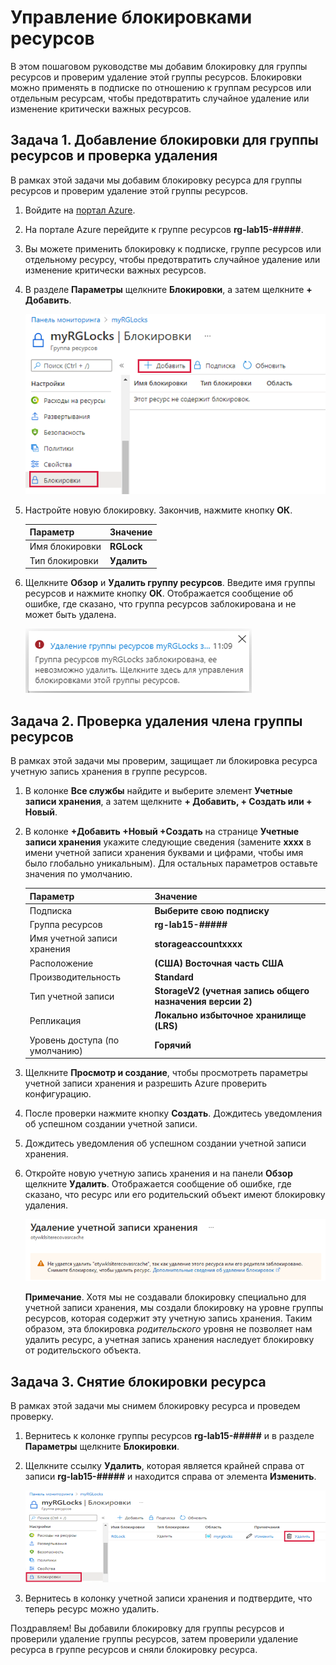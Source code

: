 # Управление блокировками ресурсов

В этом пошаговом руководстве мы добавим блокировку для группы ресурсов и проверим удаление этой группы ресурсов. Блокировки можно применять в подписке по отношению к группам ресурсов или отдельным ресурсам, чтобы предотвратить случайное удаление или изменение критически важных ресурсов.


## Задача 1.  Добавление блокировки для группы ресурсов и проверка удаления

В рамках этой задачи мы добавим блокировку ресурса для группы ресурсов и проверим удаление этой группы ресурсов.

1. Войдите на [портал Azure](https://portal.azure.com).

2. На портале Azure перейдите к группе ресурсов **rg-lab15-#####**.

3. Вы можете применить блокировку к подписке, группе ресурсов или отдельному ресурсу, чтобы предотвратить случайное удаление или изменение критически важных ресурсов.

4. В разделе **Параметры** щелкните **Блокировки**, а затем щелкните **+ Добавить**.

    ![Снимок экрана: группа ресурсов myRGLocks с отображаемой панелью "Блокировки".](./assets/1601.png)

5. Настройте новую блокировку. Закончив, нажмите кнопку **ОК**.

    | Параметр | Значение |
    | -- | -- |
    | Имя блокировки | **RGLock** |
    | Тип блокировки | **Удалить** |

6. Щелкните **Обзор** и **Удалить группу ресурсов**. Введите имя группы ресурсов и нажмите кнопку **ОК**. Отображается сообщение об ошибке, где сказано, что группа ресурсов заблокирована и не может быть удалена.

    ![Снимок экрана: ошибка удаления из-за блокировок.](./assets/1602.png)

## Задача 2. Проверка удаления члена группы ресурсов

В рамках этой задачи мы проверим, защищает ли блокировка ресурса учетную запись хранения в группе ресурсов.

1. В колонке **Все службы** найдите и выберите элемент **Учетные записи хранения**, а затем щелкните **+ Добавить, + Создать или + Новый**.

2. В колонке **+Добавить +Новый +Создать** на странице **Учетные записи хранения** укажите следующие сведения (замените **xxxx** в имени учетной записи хранения буквами и цифрами, чтобы имя было глобально уникальным). Для остальных параметров оставьте значения по умолчанию.

    | Параметр | Значение |
    | --- | --- |
    | Подписка | **Выберите свою подписку** |
    | Группа ресурсов | **rg-lab15-#####** |
    | Имя учетной записи хранения | **storageaccountxxxx** |
    | Расположение | **(США) Восточная часть США**  |
    | Производительность | **Standard** |
    | Тип учетной записи | **StorageV2 (учетная запись общего назначения версии 2)** |
    | Репликация | **Локально избыточное хранилище (LRS)** |
    | Уровень доступа (по умолчанию) | **Горячий** |


3. Щелкните **Просмотр и создание**, чтобы просмотреть параметры учетной записи хранения и разрешить Azure проверить конфигурацию.

4. После проверки нажмите кнопку **Создать**. Дождитесь уведомления об успешном создании учетной записи.

5.  Дождитесь уведомления об успешном создании учетной записи хранения.

6. Откройте новую учетную запись хранения и на панели **Обзор** щелкните **Удалить**. Отображается сообщение об ошибке, где сказано, что ресурс или его родительский объект имеют блокировку удаления.

    ![Снимок экрана: ошибка удаления учетной записи хранения.](./assets/1603.png)

    **Примечание**. Хотя мы не создавали блокировку специально для учетной записи хранения, мы создали блокировку на уровне группы ресурсов, которая содержит эту учетную запись хранения. Таким образом, эта блокировка *родительского* уровня не позволяет нам удалить ресурс, а учетная запись хранения наследует блокировку от родительского объекта.

## Задача 3. Снятие блокировки ресурса

В рамках этой задачи мы снимем блокировку ресурса и проведем проверку.

1. Вернитесь к колонке группы ресурсов **rg-lab15-#####** и в разделе **Параметры** щелкните **Блокировки**.

2. Щелкните ссылку **Удалить**, которая является крайней справа от записи **rg-lab15-#####** и находится справа от элемента **Изменить**.

    ![Снимок экрана: блокировка с выделенной ссылкой "Удалить".](./assets/1604.png)

3. Вернитесь в колонку учетной записи хранения и подтвердите, что теперь ресурс можно удалить.

Поздравляем! Вы добавили блокировку для группы ресурсов и проверили удаление группы ресурсов, затем проверили удаление ресурса в группе ресурсов и сняли блокировку ресурса.
